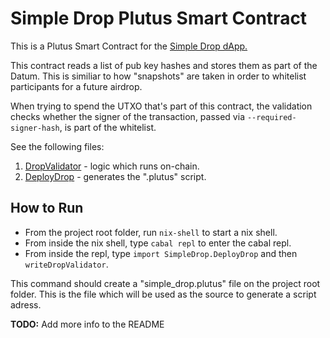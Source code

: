 # Simple Drop Plutus Smart Contract

This is a Plutus Smart Contract for the [Simple Drop dApp.](https://github.com/wowica/simple_drop)

This contract reads a list of pub key hashes and stores them as part of the Datum. This is similiar to how "snapshots" are taken in order to whitelist participants for a future airdrop.

When trying to spend the UTXO that's part of this contract, the validation checks whether the signer of the transaction, passed via `--required-signer-hash`, is part of the whitelist.

See the following files:

1. [DropValidator](src/SimpleDrop/DropValidator.hs) - logic which runs on-chain.  
2. [DeployDrop](src/SimpleDrop/DeployDrop.hs) - generates the ".plutus" script.


## How to Run

* From the project root folder, run `nix-shell` to start a nix shell.
* From inside the nix shell, type `cabal repl` to enter the cabal repl.
* From inside the repl, type `import SimpleDrop.DeployDrop` and then `writeDropValidator`.

This command should create a "simple_drop.plutus" file on the project root folder. 
This is the file which will be used as the source to generate a script adress.

**TODO:** Add more info to the README